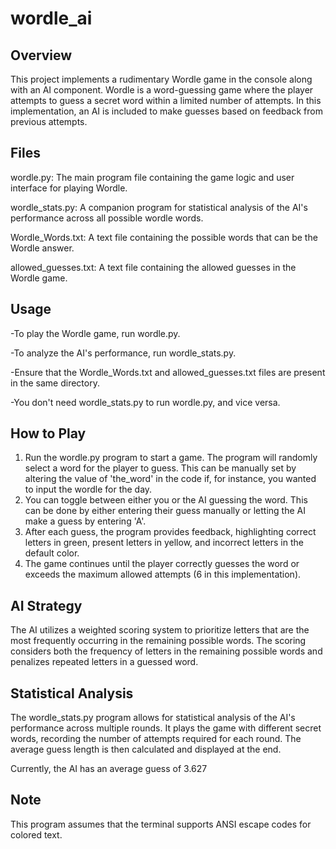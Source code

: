 # wordle_ai

## Overview
This project implements a rudimentary Wordle game in the console along with an AI component. Wordle is a word-guessing game where the player attempts to guess a secret word within a limited number of attempts. In this implementation, an AI is included to make guesses based on feedback from previous attempts.

## Files
wordle.py: The main program file containing the game logic and user interface for playing Wordle.

wordle_stats.py: A companion program for statistical analysis of the AI's performance across all possible wordle words.

Wordle_Words.txt: A text file containing the possible words that can be the Wordle answer.

allowed_guesses.txt: A text file containing the allowed guesses in the Wordle game.

## Usage
-To play the Wordle game, run wordle.py. 

-To analyze the AI's performance, run wordle_stats.py. 

-Ensure that the Wordle_Words.txt and allowed_guesses.txt files are present in the same directory. 

-You don't need wordle_stats.py to run wordle.py, and vice versa. 

## How to Play
1. Run the wordle.py program to start a game. The program will randomly select a word for the player to guess. This can be manually set by altering the value of 'the_word' in the code if, for instance, you wanted to input the wordle for the day. 
2. You can toggle between either you or the AI guessing the word. This can be done by either entering their guess manually or letting the AI make a guess by entering 'A'.
3. After each guess, the program provides feedback, highlighting correct letters in green, present letters in yellow, and incorrect letters in the default color.
4. The game continues until the player correctly guesses the word or exceeds the maximum allowed attempts (6 in this implementation).

## AI Strategy
The AI utilizes a weighted scoring system to prioritize letters that are the most frequently occurring in the remaining possible words. The scoring considers both the frequency of letters in the remaining possible words and penalizes repeated letters in a guessed word.

## Statistical Analysis
The wordle_stats.py program allows for statistical analysis of the AI's performance across multiple rounds. It plays the game with different secret words, recording the number of attempts required for each round. The average guess length is then calculated and displayed at the end.

Currently, the AI has an average guess of 3.627

## Note
This program assumes that the terminal supports ANSI escape codes for colored text.
